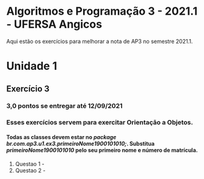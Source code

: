 # Algoritmos e Programação 3 - 2021.1 - UFERSA Angicos

Aqui estão os exercícios para melhorar a nota de AP3 no semestre 2021.1.

# Unidade 1
## Exercício 3
### 3,0 pontos se entregar até 12/09/2021
### Esses exercícios servem para exercitar Orientação a Objetos.
#### Todas as classes devem estar no *package br.com.ap3.u1.ex3.primeiroNome1900101010;*. Substitua *primeiroNome1900101010* pelo seu primeiro nome e número de matrícula.
1. Questao 1 -
2. Questao 2 -

